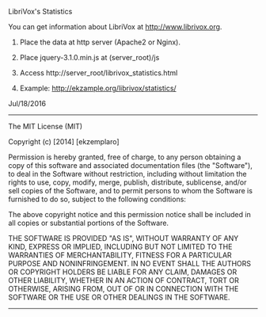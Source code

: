 LibriVox's Statistics

You can get information about LibriVox at <http://www.librivox.org>.

1) Place the data at http server (Apache2 or Nginx).

2) Place jquery-3.1.0.min.js at (server_root)/js

3) Access http://server_root/librivox_statistics.html

4) Example: http://ekzample.org/librivox/statistics/

Jul/18/2016


-----------------------------------------------------------------------

The MIT License (MIT)

Copyright (c) [2014] [ekzemplaro]

Permission is hereby granted, free of charge, to any person obtaining a copy
of this software and associated documentation files (the "Software"), to deal
in the Software without restriction, including without limitation the rights
to use, copy, modify, merge, publish, distribute, sublicense, and/or sell
copies of the Software, and to permit persons to whom the Software is
furnished to do so, subject to the following conditions:

The above copyright notice and this permission notice shall be included in all
copies or substantial portions of the Software.

THE SOFTWARE IS PROVIDED "AS IS", WITHOUT WARRANTY OF ANY KIND, EXPRESS OR
IMPLIED, INCLUDING BUT NOT LIMITED TO THE WARRANTIES OF MERCHANTABILITY,
FITNESS FOR A PARTICULAR PURPOSE AND NONINFRINGEMENT. IN NO EVENT SHALL THE
AUTHORS OR COPYRIGHT HOLDERS BE LIABLE FOR ANY CLAIM, DAMAGES OR OTHER
LIABILITY, WHETHER IN AN ACTION OF CONTRACT, TORT OR OTHERWISE, ARISING FROM,
OUT OF OR IN CONNECTION WITH THE SOFTWARE OR THE USE OR OTHER DEALINGS IN THE
SOFTWARE.

-----------------------------------------------------------------------

